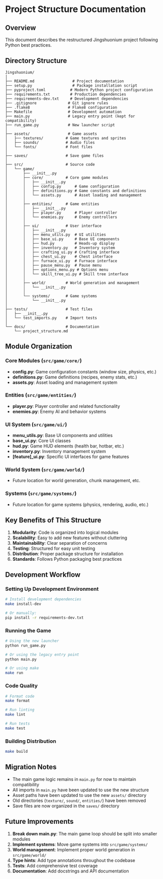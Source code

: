 # Project Structure Documentation

## Overview

This document describes the restructured Jingshuonium project following Python best practices.

## Directory Structure

```
Jingshuonium/
│
├── README.md                 # Project documentation
├── setup.py                  # Package installation script
├── pyproject.toml           # Modern Python project configuration
├── requirements.txt         # Production dependencies
├── requirements-dev.txt     # Development dependencies
├── .gitignore              # Git ignore rules
├── .flake8                 # Flake8 configuration
├── Makefile                # Development automation
├── main.py                 # Legacy entry point (kept for compatibility)
├── run_game.py             # New launcher script
│
├── assets/                 # Game assets
│   ├── textures/          # Game textures and sprites
│   ├── sounds/            # Audio files
│   └── fonts/             # Font files
│
├── saves/                 # Save game files
│
├── src/                   # Source code
│   └── game/
│       ├── __init__.py
│       ├── core/          # Core game modules
│       │   ├── __init__.py
│       │   ├── config.py      # Game configuration
│       │   ├── definitions.py # Game constants and definitions
│       │   └── assets.py      # Asset loading and management
│       │
│       ├── entities/      # Game entities
│       │   ├── __init__.py
│       │   ├── player.py      # Player controller
│       │   └── enemies.py     # Enemy controllers
│       │
│       ├── ui/            # User interface
│       │   ├── __init__.py
│       │   ├── menu_utils.py  # UI utilities
│       │   ├── base_ui.py     # Base UI components
│       │   ├── hud.py         # Heads-up display
│       │   ├── inventory.py   # Inventory system
│       │   ├── crafting_ui.py # Crafting interface
│       │   ├── chest_ui.py    # Chest interface
│       │   ├── furnace_ui.py  # Furnace interface
│       │   ├── pause_menu.py  # Pause menu
│       │   ├── options_menu.py # Options menu
│       │   └── skill_tree_ui.py # Skill tree interface
│       │
│       ├── world/         # World generation and management
│       │   └── __init__.py
│       │
│       └── systems/       # Game systems
│           └── __init__.py
│
├── tests/                 # Test files
│   ├── __init__.py
│   └── test_imports.py    # Import tests
│
└── docs/                  # Documentation
    └── project_structure.md
```

## Module Organization

### Core Modules (`src/game/core/`)
- **config.py**: Game configuration constants (window size, physics, etc.)
- **definitions.py**: Game definitions (recipes, enemy stats, etc.)
- **assets.py**: Asset loading and management system

### Entities (`src/game/entities/`)
- **player.py**: Player controller and related functionality
- **enemies.py**: Enemy AI and behavior systems

### UI System (`src/game/ui/`)
- **menu_utils.py**: Base UI components and utilities
- **base_ui.py**: Core UI classes
- **hud.py**: Game HUD elements (health bar, hotbar, etc.)
- **inventory.py**: Inventory management system
- **[feature]_ui.py**: Specific UI interfaces for game features

### World System (`src/game/world/`)
- Future location for world generation, chunk management, etc.

### Systems (`src/game/systems/`)
- Future location for game systems (physics, rendering, audio, etc.)

## Key Benefits of This Structure

1. **Modularity**: Code is organized into logical modules
2. **Scalability**: Easy to add new features without cluttering
3. **Maintainability**: Clear separation of concerns
4. **Testing**: Structured for easy unit testing
5. **Distribution**: Proper package structure for installation
6. **Standards**: Follows Python packaging best practices

## Development Workflow

### Setting Up Development Environment
```bash
# Install development dependencies
make install-dev

# Or manually:
pip install -r requirements-dev.txt
```

### Running the Game
```bash
# Using the new launcher
python run_game.py

# Or using the legacy entry point
python main.py

# Or using make
make run
```

### Code Quality
```bash
# Format code
make format

# Run linting
make lint

# Run tests
make test
```

### Building Distribution
```bash
make build
```

## Migration Notes

- The main game logic remains in `main.py` for now to maintain compatibility
- All imports in `main.py` have been updated to use the new structure
- Asset paths have been updated to use the new `assets/` directory
- Old directories (`texture/`, `sound/`, `entities/`) have been removed
- Save files are now organized in the `saves/` directory

## Future Improvements

1. **Break down main.py**: The main game loop should be split into smaller modules
2. **Implement systems**: Move game systems into `src/game/systems/`
3. **World management**: Implement proper world generation in `src/game/world/`
4. **Type hints**: Add type annotations throughout the codebase
5. **Tests**: Add comprehensive test coverage
6. **Documentation**: Add docstrings and API documentation